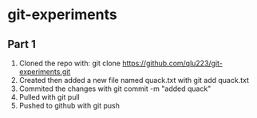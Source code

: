 # git-experiments
## Part 1
1. Cloned the repo with: git clone https://github.com/qlu223/git-experiments.git
2. Created then added a new file named quack.txt with git add quack.txt
3. Commited the changes with git commit -m "added quack"
4. Pulled with git pull 
5. Pushed to github with git push
